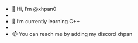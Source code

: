 - 👋 Hi, I’m @xhpan0
- 
- 🌱 I’m currently learning C++
- 
- 📫 You can reach me by adding my discord xhpan

<!---
xhpan0/xhpan0 is a ✨ special ✨ repository because its `README.md` (this file) appears on your GitHub profile.
You can click the Preview link to take a look at your changes.
--->
